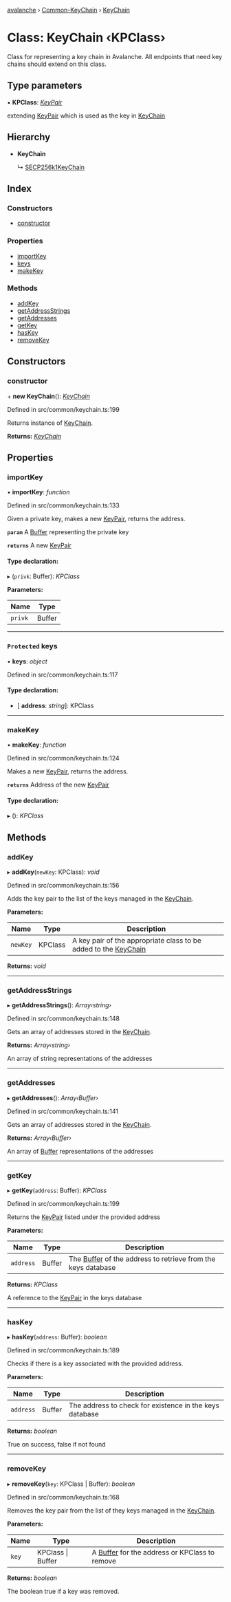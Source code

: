 [avalanche](../README.md) › [Common-KeyChain](../modules/common_keychain.md) › [KeyChain](common_keychain.keychain.md)

# Class: KeyChain ‹**KPClass**›

Class for representing a key chain in Avalanche.
All endpoints that need key chains should extend on this class.

## Type parameters

▪ **KPClass**: *[KeyPair](common_keychain.keypair.md)*

extending [KeyPair](common_keychain.keypair.md) which is used as the key in [KeyChain](common_keychain.keychain.md)

## Hierarchy

* **KeyChain**

  ↳ [SECP256k1KeyChain](platformvmapi_keychain.secp256k1keychain.md)

## Index

### Constructors

* [constructor](common_keychain.keychain.md#constructor)

### Properties

* [importKey](common_keychain.keychain.md#importkey)
* [keys](common_keychain.keychain.md#protected-keys)
* [makeKey](common_keychain.keychain.md#makekey)

### Methods

* [addKey](common_keychain.keychain.md#addkey)
* [getAddressStrings](common_keychain.keychain.md#getaddressstrings)
* [getAddresses](common_keychain.keychain.md#getaddresses)
* [getKey](common_keychain.keychain.md#getkey)
* [hasKey](common_keychain.keychain.md#haskey)
* [removeKey](common_keychain.keychain.md#removekey)

## Constructors

###  constructor

\+ **new KeyChain**(): *[KeyChain](common_keychain.keychain.md)*

Defined in src/common/keychain.ts:199

Returns instance of [KeyChain](common_keychain.keychain.md).

**Returns:** *[KeyChain](common_keychain.keychain.md)*

## Properties

###  importKey

• **importKey**: *function*

Defined in src/common/keychain.ts:133

Given a private key, makes a new [KeyPair](common_keychain.keypair.md), returns the address.

**`param`** A [Buffer](https://github.com/feross/buffer) representing the private key

**`returns`** A new [KeyPair](common_keychain.keypair.md)

#### Type declaration:

▸ (`privk`: Buffer): *KPClass*

**Parameters:**

Name | Type |
------ | ------ |
`privk` | Buffer |

___

### `Protected` keys

• **keys**: *object*

Defined in src/common/keychain.ts:117

#### Type declaration:

* \[ **address**: *string*\]: KPClass

___

###  makeKey

• **makeKey**: *function*

Defined in src/common/keychain.ts:124

Makes a new [KeyPair](common_keychain.keypair.md), returns the address.

**`returns`** Address of the new [KeyPair](common_keychain.keypair.md)

#### Type declaration:

▸ (): *KPClass*

## Methods

###  addKey

▸ **addKey**(`newKey`: KPClass): *void*

Defined in src/common/keychain.ts:156

Adds the key pair to the list of the keys managed in the [KeyChain](common_keychain.keychain.md).

**Parameters:**

Name | Type | Description |
------ | ------ | ------ |
`newKey` | KPClass | A key pair of the appropriate class to be added to the [KeyChain](common_keychain.keychain.md)  |

**Returns:** *void*

___

###  getAddressStrings

▸ **getAddressStrings**(): *Array‹string›*

Defined in src/common/keychain.ts:148

Gets an array of addresses stored in the [KeyChain](common_keychain.keychain.md).

**Returns:** *Array‹string›*

An array of string representations of the addresses

___

###  getAddresses

▸ **getAddresses**(): *Array‹Buffer›*

Defined in src/common/keychain.ts:141

Gets an array of addresses stored in the [KeyChain](common_keychain.keychain.md).

**Returns:** *Array‹Buffer›*

An array of [Buffer](https://github.com/feross/buffer)  representations
of the addresses

___

###  getKey

▸ **getKey**(`address`: Buffer): *KPClass*

Defined in src/common/keychain.ts:199

Returns the [KeyPair](common_keychain.keypair.md) listed under the provided address

**Parameters:**

Name | Type | Description |
------ | ------ | ------ |
`address` | Buffer | The [Buffer](https://github.com/feross/buffer) of the address to retrieve from the keys database  |

**Returns:** *KPClass*

A reference to the [KeyPair](common_keychain.keypair.md) in the keys database

___

###  hasKey

▸ **hasKey**(`address`: Buffer): *boolean*

Defined in src/common/keychain.ts:189

Checks if there is a key associated with the provided address.

**Parameters:**

Name | Type | Description |
------ | ------ | ------ |
`address` | Buffer | The address to check for existence in the keys database  |

**Returns:** *boolean*

True on success, false if not found

___

###  removeKey

▸ **removeKey**(`key`: KPClass | Buffer): *boolean*

Defined in src/common/keychain.ts:168

Removes the key pair from the list of they keys managed in the [KeyChain](common_keychain.keychain.md).

**Parameters:**

Name | Type | Description |
------ | ------ | ------ |
`key` | KPClass &#124; Buffer | A [Buffer](https://github.com/feross/buffer) for the address or KPClass to remove  |

**Returns:** *boolean*

The boolean true if a key was removed.

